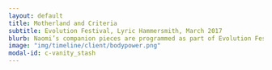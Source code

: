```yaml
---
layout: default
title: Motherland and Criteria
subtitle: Evolution Festival, Lyric Hammersmith, March 2017
blurb: Naomi’s companion pieces are programmed as part of Evolution Festival 2017.
image: "img/timeline/client/bodypower.png"
modal-id: c-vanity_stash
---
```

